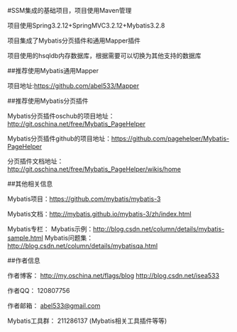 #SSM集成的基础项目，项目使用Maven管理

项目使用Spring3.2.12+SpringMVC3.2.12+Mybatis3.2.8

项目集成了Mybatis分页插件和通用Mapper插件

项目使用的hsqldb内存数据库，根据需要可以切换为其他支持的数据库

##推荐使用Mybatis通用Mapper

项目地址:https://github.com/abel533/Mapper

##推荐使用Mybatis分页插件

Mybatis分页插件oschub的项目地址：http://git.oschina.net/free/Mybatis_PageHelper

Mybatis分页插件github的项目地址：https://github.com/pagehelper/Mybatis-PageHelper

分页插件文档地址：http://git.oschina.net/free/Mybatis_PageHelper/wikis/home


##其他相关信息

Mybatis项目：https://github.com/mybatis/mybatis-3

Mybatis文档：http://mybatis.github.io/mybatis-3/zh/index.html

Mybatis专栏：
	Mybatis示例：http://blog.csdn.net/column/details/mybatis-sample.html
	Mybatis问题集：http://blog.csdn.net/column/details/mybatisqa.html

##作者信息

作者博客：
	http://my.oschina.net/flags/blog
	http://blog.csdn.net/isea533
	
作者QQ： 120807756

作者邮箱： abel533@gmail.com

Mybatis工具群： 211286137 (Mybatis相关工具插件等等)

